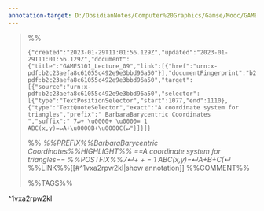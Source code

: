 ```yaml
---
annotation-target: D:/ObsidianNotes/Computer%20Graphics/Gamse/Mooc/GAMES101-现代计算机图形学入门/assets/GAMES101_Lecture_09.pdf
---
```






>%%
>```annotation-json
>{"created":"2023-01-29T11:01:56.129Z","updated":"2023-01-29T11:01:56.129Z","document":{"title":"GAMES101_Lecture_09","link":[{"href":"urn:x-pdf:b2c23aefa8c61055c492e9e3bbd96a50"}],"documentFingerprint":"b2c23aefa8c61055c492e9e3bbd96a50"},"uri":"urn:x-pdf:b2c23aefa8c61055c492e9e3bbd96a50","target":[{"source":"urn:x-pdf:b2c23aefa8c61055c492e9e3bbd96a50","selector":[{"type":"TextPositionSelector","start":1077,"end":1110},{"type":"TextQuoteSelector","exact":"A coordinate system for triangles","prefix":" BarbaraBarycentric Coordinates ","suffix":" 7↵+ \u0000+ \u0000= 1 ABC(x,y)=↵A+\u0000B+\u0000C(↵"}]}]}
>```
>%%
>*%%PREFIX%%BarbaraBarycentric Coordinates%%HIGHLIGHT%% ==A coordinate system for triangles== %%POSTFIX%%7↵+  +  = 1 ABC(x,y)=↵A+ B+ C(↵*
>%%LINK%%[[#^1vxa2rpw2kl|show annotation]]
>%%COMMENT%%
>
>%%TAGS%%
>
^1vxa2rpw2kl
